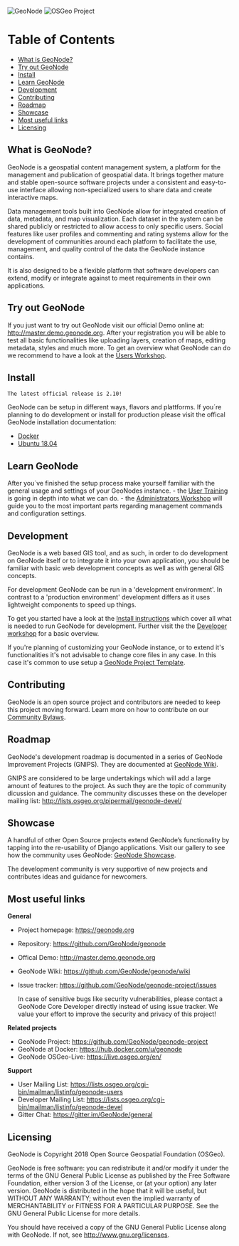![GeoNode](https://raw.githubusercontent.com/GeoNode/documentation/master/about/img/geonode-logo_for_readme.gif "GeoNode")
![OSGeo Project](https://www.osgeo.cn/qgis/_static/images/osgeoproject.png)

Table of Contents
=================

-  [What is GeoNode?](#what-is-geonode)
-  [Try out GeoNode](#try-out-geonode)
-  [Install](#install)
-  [Learn GeoNode](#learn-geonode)
-  [Development](#development)
-  [Contributing](#contributing)
-  [Roadmap](#roadmap)
-  [Showcase](#showcase)
-  [Most useful links](#most-useful-links)
-  [Licensing](#licensing)

What is GeoNode?
----------------

GeoNode is a geospatial content management system, a platform for the
management and publication of geospatial data. It brings together mature
and stable open-source software projects under a consistent and
easy-to-use interface allowing non-specialized users to share data and
create interactive maps.

Data management tools built into GeoNode allow for integrated creation
of data, metadata, and map visualization. Each dataset in the system can
be shared publicly or restricted to allow access to only specific users.
Social features like user profiles and commenting and rating systems
allow for the development of communities around each platform to
facilitate the use, management, and quality control of the data the
GeoNode instance contains.

It is also designed to be a flexible platform that software developers
can extend, modify or integrate against to meet requirements in their
own applications.

Try out GeoNode
---------------

If you just want to try out GeoNode visit our official Demo online at:
http://master.demo.geonode.org. After your registration you will be able
to test all basic functionalities like uploading layers, creation of
maps, editing metadata, styles and much more. To get an overview what
GeoNode can do we recommend to have a look at the [Users
Workshop](http://docs.geonode.org/en/2.10.x/usage/index.html).

Install
-------

    The latest official release is 2.10!

GeoNode can be setup in different ways, flavors and plattforms. If
you´re planning to do development or install for production please visit
the offical GeoNode installation documentation:

- [Docker](http://docs.geonode.org/en/2.10.x/install/core/index.html#docker)
- [Ubuntu 18.04](http://docs.geonode.org/en/2.10.x/install/core/index.html#ubuntu-18-04)

Learn GeoNode
-------------

After you´ve finished the setup process make yourself familiar with the
general usage and settings of your GeoNodes instance. - the [User
Training](http://docs.geonode.org/en/2.10.x/usage/index.html)
is going in depth into what we can do. - the [Administrators
Workshop](http://docs.geonode.org/en/2.10.x/admin/index.html)
will guide you to the most important parts regarding management commands
and configuration settings.

Development
-----------

GeoNode is a web based GIS tool, and as such, in order to do development
on GeoNode itself or to integrate it into your own application, you
should be familiar with basic web development concepts as well as with
general GIS concepts.

For development GeoNode can be run in a 'development environment'. In
contrast to a 'production environment' development differs as it uses
lightweight components to speed up things.

To get you started have a look at the [Install
instructions](#install) which cover all what is needed to run GeoNode
for development. Further visit the the [Developer
workshop](http://docs.geonode.org/en/2.10.x/devel/index.html)
for a basic overview.

If you're planning of customizing your GeoNode instance, or to extend
it's functionalities it's not advisable to change core files in any
case. In this case it's common to use setup a [GeoNode Project
Template](https://github.com/GeoNode/geonode-project).

Contributing
------------

GeoNode is an open source project and contributors are needed to keep
this project moving forward. Learn more on how to contribute on our
[Community
Bylaws](https://github.com/GeoNode/geonode/wiki/Community-Bylaws).

Roadmap
-------

GeoNode's development roadmap is documented in a series of GeoNode
Improvement Projects (GNIPS). They are documented at [GeoNode Wiki](https://github.com/GeoNode/geonode/wiki/GeoNode-Improvement-Proposals).

GNIPS are considered to be large undertakings which will add a large
amount of features to the project. As such they are the topic of
community dicussion and guidance. The community discusses these on the
developer mailing list: http://lists.osgeo.org/pipermail/geonode-devel/

Showcase
--------

A handful of other Open Source projects extend GeoNode’s functionality
by tapping into the re-usability of Django applications. Visit our
gallery to see how the community uses GeoNode: [GeoNode
Showcase](http://geonode.org/gallery/).

The development community is very supportive of new projects and
contributes ideas and guidance for newcomers.

Most useful links
-----------------


**General**

- Project homepage: https://geonode.org
- Repository: https://github.com/GeoNode/geonode
- Offical Demo: http://master.demo.geonode.org
- GeoNode Wiki: https://github.com/GeoNode/geonode/wiki
- Issue tracker: https://github.com/GeoNode/geonode-project/issues

    In case of sensitive bugs like security vulnerabilities, please
    contact a GeoNode Core Developer directly instead of using issue
    tracker. We value your effort to improve the security and privacy of
    this project!

**Related projects**

- GeoNode Project: https://github.com/GeoNode/geonode-project
- GeoNode at Docker: https://hub.docker.com/u/geonode
- GeoNode OSGeo-Live: https://live.osgeo.org/en/


**Support**

- User Mailing List: https://lists.osgeo.org/cgi-bin/mailman/listinfo/geonode-users
- Developer Mailing List: https://lists.osgeo.org/cgi-bin/mailman/listinfo/geonode-devel
- Gitter Chat: https://gitter.im/GeoNode/general


Licensing
---------

GeoNode is Copyright 2018 Open Source Geospatial Foundation (OSGeo).

GeoNode is free software: you can redistribute it and/or modify it under
the terms of the GNU General Public License as published by the Free
Software Foundation, either version 3 of the License, or (at your
option) any later version. GeoNode is distributed in the hope that it
will be useful, but WITHOUT ANY WARRANTY; without even the implied
warranty of MERCHANTABILITY or FITNESS FOR A PARTICULAR PURPOSE. See the
GNU General Public License for more details.

You should have received a copy of the GNU General Public License along
with GeoNode. If not, see http://www.gnu.org/licenses.
